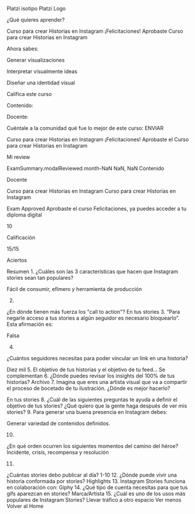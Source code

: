 Platzi isotipo
Platzi Logo


¿Qué quieres aprender?

Curso para crear Historias en Instagram
¡Felicitaciones!
Aprobaste Curso para crear Historias en Instagram

Ahora sabes:

Generar visualizaciones

Interpretar visualmente ideas

Diseñar una identidad visual

Califica este curso

Contenido:


Docente:


Cuéntale a la comunidad qué fue lo mejor de este curso:
ENVIAR

Curso para crear Historias en Instagram
¡Felicitaciones!
Aprobaste el Curso para crear Historias en Instagram

Mi review

ExamSummary.modalReviewed.month-NaN NaN, NaN
Contenido

Docente

Curso para crear Historias en Instagram
Curso para crear Historias en Instagram

Exam Approved
Aprobaste el curso
Felicitaciones, ya puedes acceder a tu diploma digital

10

Calificación

15/15

Aciertos


Resumen
1.
¿Cuáles son las 3 características que hacen que Instagram stories sean tan populares?

Fácil de consumir, efímero y herramienta de producción

2.
¿En dónde tienen más fuerza los "call to action"?
En tus stories
3.
“Para negarle acceso a tus stories a algún seguidor es necesario bloquearlo”. Esta afirmación es:

Falsa

4.
¿Cuántos seguidores necesitas para poder vincular un link en una historia?

Diez mil
5.
El objetivo de tus historias y el objetivo de tu feed...
Se complementan
6.
¿Dónde puedes revisar los insights del 100% de tus historias?
Archivo
7.
Imagina que eres una artista visual que va a compartir el proceso de bocetado de tu ilustración. ¿Dónde es mejor hacerlo?

En tus stories
8.
¿Cuál de las siguientes preguntas te ayuda a definir el objetivo de tus stories?
¿Qué quiero que la gente haga después de ver mis stories?
9.
Para generar una buena presencia en Instagram debes:

Generar variedad de contenidos definidos.

10.
¿En qué orden ocurren los siguientes momentos del camino del héroe?
Incidente, crisis, recompensa y resolución

11.
¿Cuántas stories debo publicar al día?
1-10
12.
¿Dónde puede vivir una historia conformada por stories?
Highlights
13.
Instagram Stories funciona en colaboración con:
Giphy
14.
¿Qué tipo de cuenta necesitas para que tus gifs aparezcan en stories?
Marca/Artista
15.
¿Cuál es uno de los usos más populares de Instagram Stories?
Llevar tráfico a otro espacio
Ver menos
Volver al Home
